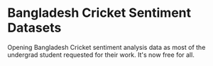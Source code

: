 # Bangladesh Cricket Sentiment Datasets
Opening Bangladesh Cricket sentiment analysis data as most of the undergrad student requested for their work. It's now free for all.
